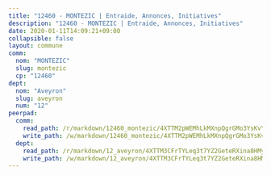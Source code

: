 ```yaml
---
title: "12460 - MONTEZIC | Entraide, Annonces, Initiatives"
description: "12460 - MONTEZIC | Entraide, Annonces, Initiatives"
date: 2020-01-11T14:09:21+09:00
collapsible: false
layout: commune
comm:
  nom: "MONTEZIC"
  slug: montezic
  cp: "12460"
dept:
  nom: "Aveyron"
  slug: aveyron
  num: "12"
peerpad:
  comm:
    read_path: /r/markdown/12460_montezic/4XTTM2pWEMhLkMXnpQgrGMo3YsKvYZ7EgAARErUwZeS3bNw36
    write_path: /w/markdown/12460_montezic/4XTTM2pWEMhLkMXnpQgrGMo3YsKvYZ7EgAARErUwZeS3bNw36-K3TgU2R5ZZxQbtsz8ETLPQsRhFoRbkRdRDHqX6SmwtjvKokTvurf8BkHXxUNPBdVbdCiu4dfmjgenT931W8PWiJC8mjhcAVYGvri1quiHBRre6dZbFJgxE3kUtZHZnf6v4ZTz8fS
  dept:
    read_path: /r/markdown/12_aveyron/4XTTM3CFrTYLeq3t7YZ2GeteRXina8HMy585xLdATaEm28gJq
    write_path: /w/markdown/12_aveyron/4XTTM3CFrTYLeq3t7YZ2GeteRXina8HMy585xLdATaEm28gJq-K3TgUfu3tdsvnJNzfCjLcQBm4uQ83gag77qnaAo9pjUvbpQyfAVAxJdyULKffeJFVcGHHVraYZNVQhiGBeBUKBFLy2Vr8dapgU6tQCmoJQ6dgnoqRGmK9bSxqhW9VArfxRuTPcgV
---
```


